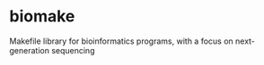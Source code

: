 biomake
=======

Makefile library for bioinformatics programs, with a focus on next-generation sequencing
